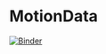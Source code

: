 # MotionData

[![Binder](https://mybinder.org/badge_logo.svg)](https://mybinder.org/v2/gh/adibsad/MotionData/HEAD)
